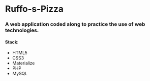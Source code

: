 # Ruffo-s-Pizza
### A web application coded along to practice the use of web technologies.

#### Stack:
* HTML5
* CSS3
* Materialize
* PHP
* MySQL
